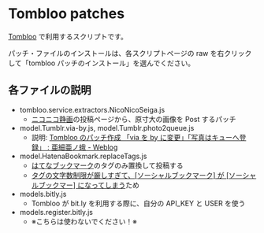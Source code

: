 # Tombloo patches 

<a href="https://github.com/to/tombloo/wiki" title="Home - GitHub">Tombloo</a> で利用するスクリプトです。

パッチ・ファイルのインストールは、各スクリプトページの raw を右クリックして「tombloo パッチのインストール」を選んでください。

## 各ファイルの説明

* tombloo.service.extractors.NicoNicoSeiga.js
    * <a href="http://seiga.nicovideo.jp/" title="ニコニコ静画(W)">ニコニコ静画</a>の投稿ページから、原寸大の画像を Post するパッチ
* model.Tumblr.via-by.js, model.Tumblr.photo2queue.js
    * 説明: <a href="http://asiamoth.com/mt/archives/2010-05/09_2351.php" title="Tombloo のパッチ作成 「via を by に変更」「写真はキューへ登録」 : 亜細亜ノ蛾 - Weblog">Tombloo のパッチ作成 「via を by に変更」「写真はキューへ登録」 : 亜細亜ノ蛾 - Weblog</a>
* model.HatenaBookmark.replaceTags.js
    * <a href="http://b.hatena.ne.jp/" title="はてなブックマーク">はてなブックマーク</a>のタグのみ置換して投稿する
    * <a href="http://i.hatena.ne.jp/idea/6785" title="はてなアイデア - タグの文字数制限をせめて１文字増やしてほしい。現状では、[ソーシャルブックマーク]とタグ付けしようとすると、[ソーシャルブックマー]となってしまう。">タグの文字数制限が厳しすぎて、[ソーシャルブックマーク] が [ソーシャルブックマー] になってしまう</a>ため
* models.bitly.js
    * Tombloo が bit.ly を利用する際に、自分の API_KEY と USER を使う
* models.register.bitly.js
    * ※こちらは使わないでください！※
